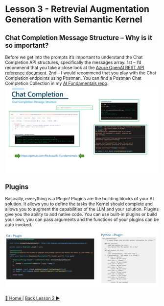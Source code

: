 # Lesson 3 - Retrevial Augmentation Generation with Semantic Kernel
## Chat Completion Message Structure – Why is it so important?
Before we get into the prompts it’s important to understand the Chat Completion API structures, specifically the messages array.  1st – I’d recommend that you take a close look at the [Azure OpenAI REST API reference document](https://learn.microsoft.com/en-us/azure/ai-services/openai/reference).  2nd – I would recommend that you play with the Chat Completion endpoints using Postman.  You can find a Postman Chat Completion Collection in my [AI Fundamentals repo](https://github.com/Rickcau/AI-Fundamentals).
![ChatCompletions](/assets/images/ChatCompletion.png)

## Plugins
Basically, everything is a Plugin!  Plugins are the building blocks of your AI solution.  It allows you to define the tasks the Kernel should complete and allows you to augment the capabilities of the LLM and your solution.  Plugins give you the ability to add native code.  You can use built-in plugins or build your own, you can pass arguments and the functions of your plugins can be auto invoked.
![Plugins](/assets/images/Plugins.png)

[🔼 Home ](/README.md) | [Back Lesson 2 ▶](/lessons/lesson-2/README.md)
